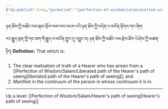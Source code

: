 ```yaml
---
{"dg-publish":true,"permalink":"/perfection-of-wisdom/salam/exalted-wisdom-of-subsequent-attainment-of-the-hearer-s-path-of-seeing/"}
---
```


ཉན་ཐོས་ཀྱི་མཐོང་ལམ་རྣམ་གྲོལ་ལམ་ལས་ལངས་པའི་ཉན་ཐོས་ཀྱི་བདེན་པ་མངོན་རྟོགས་གང་ཞིག<br>རང་རྒྱུད་ལྡན་གྱི་གང་ཟག་གི་རྒྱུད་ལ་མངོན་གྱུར་དུ་འབྱུང་བ། ཉན་ཐོས་ཀྱི་མཐོང་ལམ་རྗེས་ཐོབ་ཡེ་ཤེས་ཀྱི་མཚན་ཉིད།
**Definition:** That which is:
1. The clear realisation of truth of a Hearer who has arisen from a [[Perfection of Wisdom/Salam/Liberated path of the Hearer's path of seeing\|liberated path of the Hearer's path of seeing]]; and
2. Manifest in the continuum of the person in whose continuum it is in.

---
Up a level: [[Perfection of Wisdom/Salam/Hearer's path of seeing\|Hearer's path of seeing]]